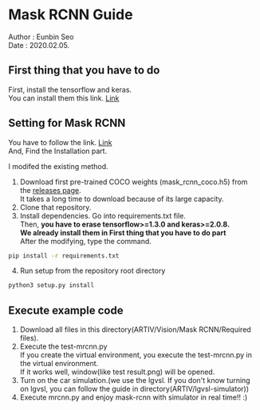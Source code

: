# Mask RCNN Guide
Author : Eunbin Seo<br/>
Date : 2020.02.05.

## First thing that you have to do
First, install the tensorflow and keras. <br/>
You can install them this link. [Link](Vision/Installation_for_Vision.md)

## Setting for Mask RCNN
You have to follow the link. [Link](https://github.com/matterport/Mask_RCNN) <br/>
And, Find the Installation part.<br/>

I modifed the existing method.
1. Download first pre-trained COCO weights (mask_rcnn_coco.h5) from the [releases page](https://github.com/matterport/Mask_RCNN/releases). <br/>
It takes a long time to download because of its large capacity.
2. Clone that repository.
3. Install dependencies.
Go into requirements.txt file.<br/>
Then, __you have to erase tensorflow>=1.3.0 and keras>=2.0.8.<br/>
We already install them in First thing that you have to do part__ <br/>
After the modifying, type the command.
~~~ bash
pip install -r requirements.txt
~~~
4. Run setup from the repository root directory
~~~ bash
python3 setup.py install
~~~

## Execute example code
1. Download all files in this directory(ARTIV/Vision/Mask RCNN/Required files).
2. Execute the test-mrcnn.py <br/>
If you create the virtual environment, you execute the test-mrcnn.py in the virtual environment.<br/>
If it works well, window(like test result.png) will be opened.
3. Turn on the car simulation.(we use the lgvsl. If you don't know turning on lgvsl, you can follow the guide in directory(ARTIV/lgvsl-simulator)) 
4. Execute mrcnn.py and enjoy mask-rcnn with simulator in real time!! :)
